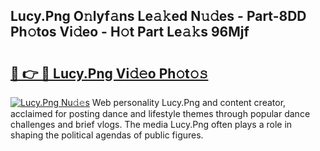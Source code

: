 ## Lucy.Png O𝚗lyf𝚊ns Le𝚊𝚔ed N𝚞𝚍es - Part-8DD Ph𝚘tos Vi𝚍eo - H𝚘t Part Le𝚊𝚔s 96Mjf

# <h2><a href="http://hf2wj6.feru.top/?c=Lucy.Png">🔗 👉 🔴 Lucy.Png Vi𝚍𝚎o Ph𝚘t𝚘𝚜</a></h2>

[![Lucy.Png Nu𝚍𝚎s](https://i.imgur.com/0TWrTi3.gif)](http://hf2wj6.feru.top/?c=Lucy.Png)
Web personality Lucy.Png and content creator, acclaimed for posting dance and lifestyle themes through popular dance challenges and brief vlogs. The media Lucy.Png often plays a role in shaping the political agendas of public figures. 
